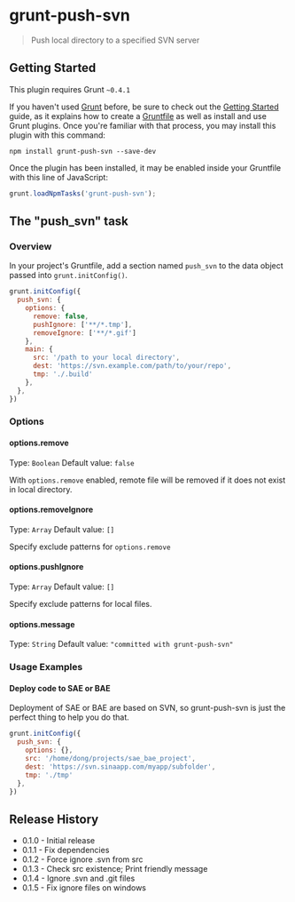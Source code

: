 # grunt-push-svn

> Push local directory to a specified SVN server

## Getting Started
This plugin requires Grunt `~0.4.1`

If you haven't used [Grunt](http://gruntjs.com/) before, be sure to check out the [Getting Started](http://gruntjs.com/getting-started) guide, as it explains how to create a [Gruntfile](http://gruntjs.com/sample-gruntfile) as well as install and use Grunt plugins. Once you're familiar with that process, you may install this plugin with this command:

```shell
npm install grunt-push-svn --save-dev
```

Once the plugin has been installed, it may be enabled inside your Gruntfile with this line of JavaScript:

```js
grunt.loadNpmTasks('grunt-push-svn');
```

## The "push_svn" task

### Overview
In your project's Gruntfile, add a section named `push_svn` to the data object passed into `grunt.initConfig()`.

```js
grunt.initConfig({
  push_svn: {
    options: {
      remove: false, 
      pushIgnore: ['**/*.tmp'],
      removeIgnore: ['**/*.gif']
    },
    main: {
      src: '/path to your local directory',
      dest: 'https://svn.example.com/path/to/your/repo',
      tmp: './.build'
    },
  },
})
```

### Options

#### options.remove
Type: `Boolean`
Default value: `false`

With `options.remove` enabled, remote file will be removed if it does not exist in local directory.

#### options.removeIgnore
Type: `Array`
Default value: `[]`

Specify exclude patterns for `options.remove`

#### options.pushIgnore
Type: `Array`
Default value: `[]`

Specify exclude patterns for local files.

#### options.message
Type: `String`
Default value: `"committed with grunt-push-svn"`

### Usage Examples

#### Deploy code to SAE or BAE

Deployment of SAE or BAE are based on SVN, so grunt-push-svn is just the perfect thing to help you do that.

```js
grunt.initConfig({
  push_svn: {
    options: {},
    src: '/home/dong/projects/sae_bae_project',
    dest: 'https://svn.sinaapp.com/myapp/subfolder',
    tmp: './tmp'
  },
})
```

## Release History
- 0.1.0 - Initial release
- 0.1.1 - Fix dependencies
- 0.1.2 - Force ignore .svn from src
- 0.1.3 - Check src existence; Print friendly message
- 0.1.4 - Ignore .svn and .git files
- 0.1.5 - Fix ignore files on windows